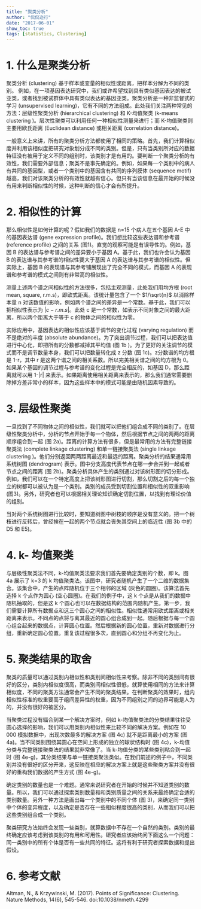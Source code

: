 ```yaml
---
title: "聚类分析"
author: "侃侃迩行"
date: "2017-06-01"
show_toc: true
tags: [statistics, Clustering]
---
```


# 1. 什么是聚类分析

聚类分析 (clustering) 基于样本或变量的相似性或距离，把样本分解为不同的类别。 例如，在一项基因表达研究中，我们或许希望找到具有类似基因表达的被试亚类，或者找到被试群体中具有类似表达的基因亚类。聚类分析是一种非监督式的学习 (unsupervised learning)，它有不同的方法组成。此处我们关注两种常见的方法：层级性聚类分析 (hierarchical clustering) 和 K-均值聚类 (k-means clustering )。层次性聚类可以利用任何一种相似性测量来进行；而 K-均值聚类则主要用欧氏距离 (Euclidean distance) 或相关距离 (correlation distance)。

一般意义上来讲，所有的聚类分析方法都使用了相同的策略。首先，我们计算相似度并利用该相似度把研究对象划分成不同的类别。但是，只有当类别所对应的数据特征没有被用于定义不同的组别时，该类别才是有用的。要判断一个聚类分析的有效性，我们需要外部信息；聚类不是事先确定的。例如，如果每一个类别中的病人有共同的基因型，或者一个类别中的基因含有共同的序列膜体 (sequence motif) 越高，我们对该聚类分析的有效性就越有信心。但只有当该信息在最开始的时候没有用来判断相似性的时候，这种判断的信心才会有所提升。

# 2. 相似性的计算

那么相似性是如何计算的呢？假如我们的数据是 n=15 个病人在五个基因 A-E 中的基因表达谱 (gene expression profile)。我们想比较这些表达谱和参考谱 (reference profile) 之间的关系 (图1)。直觉的观察可能是有误导性的。例如，基因 B 的表达谱与参考谱之间的差异要小于基因 A。基于此，我们也许会认为基因 B 的表达谱与其参考谱的相似性要大于基因 A 的表达谱与其参考谱的相似性。但实际上，基因 B 的表现谱与其参考铺展现出了完全不同的模式，而基因 A 的表现谱和参考谱的模式之间则有非常高的相似性。

测量上述两个谱之间相似性的方法很多，包括主观测量，此处我们用均方根 (root mean, square, r.m.s)，即欧式距离。该统计量包含了一个 $1/\sqrt{n}$ 以消除样本量 n 对该数值的影响，例如两个谱之间的差异是一个常数。基于此，我们可以把相似性表示为 $|c - r.m.s|$。此处 c 是一个常数，如表示不同对象之间的最大距离，所以两个距离大于等于 c 的物体之间的相似性为零。

实际应用中，基因表达的相似性应该基于调节的变化过程 (varying regulation) 而不是绝对的丰度 (absolute abundance)。为了突出调节过程，我们可以把表达值进行中心化，即把所有的分数都减掉其平均值 (图 1b )。为了更好的关注调节的模式而不是调节数量本身，我们可以把数量转化成 z 分数 (图 1c)。z分数谱的均方根是 1-r，其中 r 是这两个谱之间的相关系数。所以完美相关谱之间的均方根为 0。如果某个基因的调节过程与参考谱的变化过程是完全相反的，如基因 D，那么距离就可以用 1-|r| 来表示。如果距离使用相关距离来表示的，那么我们通常需要删除掉方差非常小的样本，因为这些样本中的模式可能是由随机因素导致的。

# 3. 层级性聚类

一旦找到了不同物体之间的相似性，我们就可以把他们组合成不同的类别了。在层级性聚类分析中，分析的节点开始于每一个物体，然后根据节点之间的两两的距离顺序组合到一起 (图 2a)。距离的计算方法有很多，但是最常用的方法有完整链接聚类法 (complete linkage clustering) 和单一链接聚类法 (single linkage clustering )。他们分别返回两两距离最近和最远的距离。聚类分析的结果通常用系统树图 (dendrogram) 表示。图中分支高度代表节点在哪一步合并到一起或者节点之间的距离 (图 2b)。聚类分析具体产生的类别通过对该树形图的切分形成。例如，我们可以在一个特定高度上把该树形图进行切割，那么切割之后的每一个独立的树都可以被认为是一个类别。类别的成员受到切割位置和相似性的双重影响 (图3)。另外，研究者也可以根据相关理论知识确定切割位置，以找到有理论价值的组别。

当对两个系统树图进行比较时，要知道树图中树枝的顺序是没有意义的。把一个树枝进行反转后，曾经挨在一起的两个节点就会丧失其空间上的临近性 (图 3b 中的 D5 和 E5)。

# 4. k- 均值聚类

与层级性聚类法不同，k-均值聚类法要求我们首先要确定类别的个数，即 k。图 4a 展示了 k=3 的 k 均值聚类法。该图中，研究者随机产生了一个二维的数据集合。该集合中，产生的点阵随机位于三个相邻的区域 (灰色的圆圈)。该算法首先选择 k 个点作为圆心 (空心圆圈)。在我们的例子中，这 k 个点是从我们的数据中随机抽取的，但是这 k 个圆心也可以在数据结构的范围内随机产生。第一步，我们需要计算所有数据点和这三个圆心之间的相似性。相似性通常用欧式距离或相关距离来表示。不同点的点将与离其最近的圆心组合成到一起。随后根据与每一个圆心组合起来的数据点，计算圆心位置。然后根据新的圆心位置，重新对数据进行分组，重新确定圆心位置。重复该过程很多次，直到圆心和分组不再变化为止。

# 5. 聚类结果的取舍

聚类的质量可以通过类别内相似性和类别间相似性来考察。除非不同的类别间有很好的区分，类别内相似度很高，而类别间相似性很低，就算使用相同的方法来计算相似度，不同的聚类方法通常会产生不同的聚类结果。在判断聚类的效果时，组内相似性标准的权重要高于组间差异性的权重，因为不同组别之间的边界可能是人为的，并没有很好的被区分。

当聚类过程没有辐合到某一个解决方案时，例如 k-均值聚类法的分类结果往往受圆心选择的影响，我们可以用类别内相似性来比较不同的解决方案。例如在 10 000 模拟数据中，出现次数最多的解决方案 (图 4c) 就不是距离最小的方案 (图 4a)。当不同类别围绕其圆心在空间上形成的独立的球状结构时 (图 4c)，k-均值分类与完整链接聚类法的结果就非常像了。当 k-均值分类的某些类别粘合到一起时 (图 4e-g)，其分类结果与单一链接类聚法类似。在我们前述的例子中，不同类别并没有很好的区分开来，这反映在相应的解决方案上就是这些聚类方案并没有很好的重构我们数据的产生方式 (图 4e-g)。

确定类别的数量也是一个难题。通常来说研究者在开始的时候并不知道类别的数量。所以，我们可以通过探索类别数量和和类别质量之间的关系来最终确定合适的类别数量。另外一种方法是画出每一个类别中的不同个体 (图 3)，来确定同一类别中个体的变异程度，以及确定是否存在一些相似程度很高的类别，从而我们可以把这些类别组合成一个类别。

聚类研究方法始终会发现一些类别，就算数据中不存在一个自然的类别。类别的最终确定应该考虑到该类别的有用和可用性。研究者应该始终问下面这么一个问题：同一类别中的所有个体是否有一些共同的特征。这将有利于研究者探索数据和提出假设。

# 6. 参考文献

Altman, N., & Krzywinski, M. (2017). Points of Significance: Clustering. Nature Methods, 14(6), 545-546. doi:10.1038/nmeth.4299
